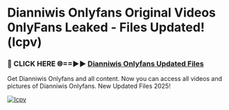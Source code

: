 # Dianniwis Onlyfans Original Videos 0nlyFans Leaked - Files Updated! (lcpv)

<h3>🔴 CLICK HERE 🌐==►► <a href="https://tinyurl.com/2m67pmp6" rel="nofollow">Dianniwis Onlyfans Updated Files</a></h3>

Get Dianniwis Onlyfans and all content. Now you can access all videos and pictures of Dianniwis Onlyfans. New Updated Files 2025!

[![lcpv](https://i.imgur.com/H4QAA4z.gif)](https://tinyurl.com/2m67pmp6)